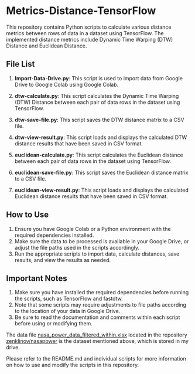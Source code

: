 # Metrics-Distance-TensorFlow

This repository contains Python scripts to calculate various distance metrics between rows of data in a dataset using TensorFlow. The implemented distance metrics include Dynamic Time Warping (DTW) Distance and Euclidean Distance.

## File List

1. **Import-Data-Drive.py**: This script is used to import data from Google Drive to Google Colab using Google Colab.

2. **dtw-calculate.py**: This script calculates the Dynamic Time Warping (DTW) Distance between each pair of data rows in the dataset using TensorFlow.

3. **dtw-save-file.py**: This script saves the DTW distance matrix to a CSV file.

4. **dtw-view-result.py**: This script loads and displays the calculated DTW distance results that have been saved in CSV format.

5. **euclidean-calculate.py**: This script calculates the Euclidean distance between each pair of data rows in the dataset using TensorFlow.

6. **euclidean-save-file.py**: This script saves the Euclidean distance matrix to a CSV file.

7. **euclidean-view-result.py**: This script loads and displays the calculated Euclidean distance results that have been saved in CSV format.

## How to Use

1. Ensure you have Google Colab or a Python environment with the required dependencies installed.
2. Make sure the data to be processed is available in your Google Drive, or adjust the file paths used in the scripts accordingly.
3. Run the appropriate scripts to import data, calculate distances, save results, and view the results as needed.

## Important Notes

1. Make sure you have installed the required dependencies before running the scripts, such as TensorFlow and fastdtw.
2. Note that some scripts may require adjustments to file paths according to the location of your data in Google Drive.
3. Be sure to read the documentation and comments within each script before using or modifying them.

The data file [nasa_power_data_filtered_within.xlsx](https://github.com/zenklinov/nasapower/blob/main/nasa_power_data_filtered_within.xlsx) located in the repository [zenklinov/nasapower](https://github.com/zenklinov/nasapower) is the dataset mentioned above, which is stored in my drive.

Please refer to the README.md and individual scripts for more information on how to use and modify the scripts in this repository.
